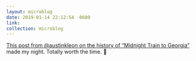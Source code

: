 ```yaml
---
layout: microblog
date: 2019-01-14 22:12:54 -0600
link: 
collection: microblog
---
```

[This post from @austinkleon on the history of “Midnight Train to Georgia”](https://austinkleon.com/2019/01/11/midnight-plane-to-houston/) made my night. Totally worth the time. 🎵
